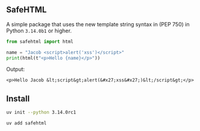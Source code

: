 ## SafeHTML

A simple package that uses the new template string syntax in (PEP 750) in Python `3.14.0b1` or higher.

```python
from safehtml import html

name = "Jacob <script>alert('xss')</script>"
print(html(t"<p>Hello {name}</p>"))
```

Output:
```plaintext
<p>Hello Jacob &lt;script&gt;alert(&#x27;xss&#x27;)&lt;/script&gt;</p>
```

## Install

```bash
uv init --python 3.14.0rc1
```

```bash
uv add safehtml
```